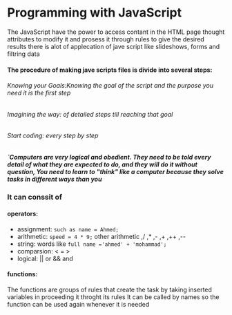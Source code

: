 # Programming with JavaScript
The JavaScript have the power to access contant in the HTML page thought attributes to modify it and 
prosess it through rules to give the desired results
there is alot of applecation of jave script like slideshows, forms and filtring data

#### The procedure of making jave scripts files is divide into several steps:

###### Knowing your Goals:Knowing the goal of the script and the purpose you need it is the first step

###### Imagining the way: of detailed steps till reaching that goal

###### Start coding: every step by step

##### `Computers are very logical and obedient. They need to be told every detail of what they are expected to do, and they will do it without question, You need to learn to "think" like a computer because they solve tasks in different ways than you 

### It can conssit of 
#### operators:
- assignment: `such as name = Ahmed;`
- arithmetic: `speed = 4 * 9;`    other arithmetic ,/ ,* ,- ,+ ,++ ,-- 
- string: words like `full name ='ahmed' + 'mohammad';`
- comparsion: <  =  >
- logical: || or   && and 

#### functions:
The functions are groups of rules that create the task by taking inserted variables in 
proceeding it throght its rules
It can be called by names so the function can be used again whenever it is needed


